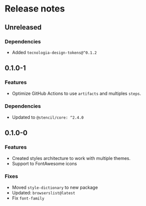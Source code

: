 # Release notes

## Unreleased

### Dependencies

- Added `tecnologia-design-tokens@^0.1.2`

## 0.1.0-1

### Features

- Optimize GitHub Actions to use `artifacts` and multiples `steps`.

### Dependencies

- Updated to `@stencil/core: ^2.4.0`

## 0.1.0-0

### Features

- Created styles architecture to work with multiple themes.
- Support to FontAwesome icons

### Fixes

- Moved `style-dictionary` to new package
- Updated: `browserslist@latest`
- Fix `font-family`
